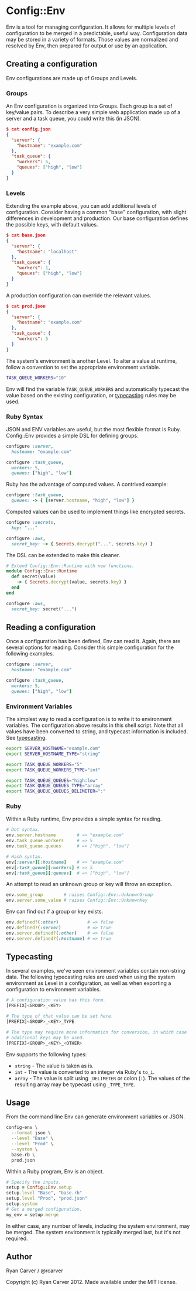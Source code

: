 # Config::Env

Env is a tool for managing configuration. It allows for multiple levels
of configuration to be merged in a predictable, useful way.
Configuration data may be stored in a variety of formats. Those values
are normalized and resolved by Env, then prepared for output or use by
an application.

## Creating a configuration

Env configurations are made up of Groups and Levels.

### Groups

An Env configuration is organized into Groups. Each group is a set of
key/value pairs. To describe a very simple web application made up of a
server and a task queue, you could write this (in JSON).

```json
$ cat config.json
{
  "server": {
    "hostname": "example.com"
  },
  "task_queue": {
    "workers": 5,
    "queues": ["high", "low"]
  }
}
```

### Levels

Extending the example above, you can add additional levels of
configuration. Consider having a common "base" configuration, with
slight differences in development and production. Our base
configuration defines the possible keys, with default values.

```json
$ cat base.json
{
  "server": {
    "hostname": "localhost"
  },
  "task_queue": {
    "workers": 1,
    "queues": ["high", "low"]
  }
}
```

A production configuration can override the relevant values.

```json
$ cat prod.json
{
  "server": {
    "hostname": "example.com"
  },
  "task_queue": {
    "workers": 5
  }
}
```

The system's environment is another Level. To alter a value at runtime,
follow a convention to set the appropriate environment variable.

```bash
TASK_QUEUE_WORKERS="10"
```

Env will find the variable `TASK_QUEUE_WORKERS` and automatically
typecast the value based on the existing configuration, or
[typecasting](#typecasting) rules may be used.

### Ruby Syntax

JSON and ENV variables are useful, but the most flexible format is Ruby.
Config::Env provides a simple DSL for defining groups.

```ruby
configure :server,
  hostname: "example.com"

configure :task_queue,
  workers: 5,
  queues: ["high", "low"]
```

Ruby has the advantage of computed values. A contrived example:

```ruby
configure :task_queue,
  queues: -> { [server.hostname, "high", "low"] }
```

Computed values can be used to implement things like encrypted secrets.

```ruby
configure :secrets,
  key: "..."

configure :aws,
  secret_key: -> { Secrets.decrypt("...", secrets.key) }
```

The DSL can be extended to make this cleaner.

```ruby
# Extend Config::Env::Runtime with new functions.
module Config::Env::Runtime
  def secret(value)
    -> { Secrets.decrypt(value, secrets.key) }
  end
end

configure :aws,
  secret_key: secret("...")
```

## Reading a configuration

Once a configuration has been defined, Env can read it. Again, there are
several options for reading. Consider this simple configuration for the
following examples.

```ruby
configure :server,
  hostname: "example.com"

configure :task_queue,
  workers: 5,
  queues: ["high", "low"]
```

### Environment Variables

The simplest way to read a configuration is to write it to environment
variables. The configuration above results in this shell script. Note
that all values have been converted to string, and typecast information
is included. See [typecasting](#typecasting).

```sh
export SERVER_HOSTNAME="example.com"
export SERVER_HOSTNAME_TYPE="string"

export TASK_QUEUE_WORKERS="5"
export TASK_QUEUE_WORKERS_TYPE="int"

export TASK_QUEUE_QUEUES="high:low"
export TASK_QUEUE_QUEUES_TYPE="array"
export TASK_QUEUE_QUEUES_DELIMETER=":"
```

### Ruby

Within a Ruby runtime, Env provides a simple syntax for reading.

```ruby
# Dot syntax.
env.server.hostname        # => "example.com"
env.task_queue.workers     # => 5
env.task_queue.queues      # => ["high", "low"]

# Hash syntax.
env[:server][:hostname]    # => "example.com"
env[:task_queue][:workers] # => 5
env[:task_queue][:queues]  # => ["high", "low"]
```

An attempt to read an unknown group or key will throw an exception.

```ruby
env.some_group        # raises Config::Env::UnknownGroup
env.server.some_value # raises Config::Env::UnknownKey
```

Env can find out if a group or key exists.

```ruby
env.defined?(:other)           # => false
env.defined?(:server)          # => true
env.server.defined?(:other)    # => false
env.server.defined?(:hostname) # => true
```

## Typecasting

In several examples, we've seen environment variables contain non-string
data. The following typecasting rules are used when using the system
environment as Level in a configuration, as well as when exporting a
configuration to environment variables.

```sh
# A configuration value has this form.
[PREFIX]<GROUP>_<KEY>

# The type of that value can be set here.
[PREFIX]<GROUP>_<KEY>_TYPE

# The type may require more information for conversion, in which case
# additional keys may be used.
[PREFIX]<GROUP>_<KEY>_<OTHER>
```

Env supports the following types:

  * `string` - The value is taken as is.
  * `int` - The value is converted to an integer via Ruby's `to_i`.
  * `array` - The value is split using `_DELIMETER` or colon (`:`). The
    values of the resulting array may be typecast using `_TYPE_TYPE`.

## Usage

From the command line Env can generate environment variables or JSON.

```sh
config-env \
  --format json \
  --level "Base" \
  --level "Prod" \
  --system \
  base.rb \
  prod.json
```

Within a Ruby program, Env is an object.

```ruby
# Specify the inputs.
setup = Config::Env.setup
setup.level "Base", "base.rb"
setup.level "Prod", "prod.json"
setup.system
# Get a merged configuration.
my_env = setup.merge
```

In either case, any number of levels, including the system environment,
may be merged. The system environment is typically merged last, but it's
not required.

## Author

Ryan Carver / @rcarver

Copyright (c) Ryan Carver 2012. Made available under the MIT license.

